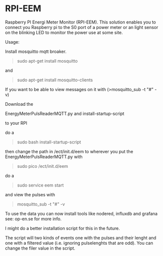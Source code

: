 RPI-EEM
=======

Raspberry PI Energi Meter Monitor (RPI-EEM). This solution enables you to connect you Raspberry pi to the S0 port of a power meter or an light sensor on the blinking LED to monitor the power use at some site. 

Usage:

Install mosquitto mqtt broaker. 
> sudo apt-get install mosquitto

and 

> sudo apt-get install mosquitto-clients

If you want to be able to view messages on it with (>mosquitto_sub -t "#" -v)

Download the 

EnergyMeterPulsReaderMQTT.py and 
install-startup-script

to your RPI

do a 

> sudo bash install-startup-script

then change the path in /ect/init.d/eem to wherever you put the EnergyMeterPulsReaderMQTT.py with

> sudo pico /ect/init.d/eem  

do a 

> sudo service eem start

and view the pulses with 

> mosquitto_sub -t "#" -v

To use the data you can now install tools like nodered, influxdb and grafana see: op-en.se for more info. 

I might do a better installation script for this in the future. 

The script will two kinds of events one with the pulses and their lenght and one with a filtered value (i.e. ignoring pulselenghts that are odd). You can change the filer value in the script. 


